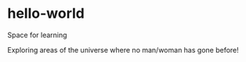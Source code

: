 # hello-world
Space for learning

Exploring areas of the universe where no man/woman has gone before!
